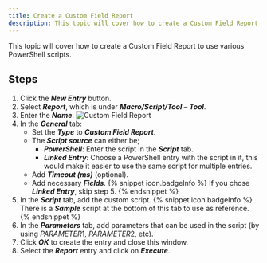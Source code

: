 ```yaml
---
title: Create a Custom Field Report
description: This topic will cover how to create a Custom Field Report to use various PowerShell scripts.
---
```

This topic will cover how to create a Custom Field Report to use various PowerShell scripts.

## Steps
1. Click the ***New Entry*** button.
1. Select ***Report***, which is under ***Macro/Script/Tool*** – ***Tool***.
1. Enter the ***Name***.
![Custom Field Report](https://webdevolutions.azureedge.net/docs/en/kb/KB0137.png)
1. In the ***General*** tab:
    * Set the ***Type*** to ***Custom Field Report***.
    * The ***Script source*** can either be;
      * ***PowerShell***: Enter the script in the ***Script*** tab.
      * ***Linked Entry***: Choose a PowerShell entry with the script in it, this would make it easier to use the same script for multiple entries.
    * Add ***Timeout (ms)*** (optional).
    * Add necessary ***Fields***.
   {% snippet icon.badgeInfo %}
   If you chose ***Linked Entry***, skip step 5.
   {% endsnippet %}  
1. In the ***Script*** tab, add the custom script.
   {% snippet icon.badgeInfo %}
   There is a ***Sample*** script at the bottom of this tab to use as reference.
   {% endsnippet %}  
1. In the ***Parameters*** tab, add parameters that can be used in the script (by using $PARAMETER1$, $PARAMETER2$, etc).
1. Click ***OK*** to create the entry and close this window.
1. Select the ***Report*** entry and click on ***Execute***.
